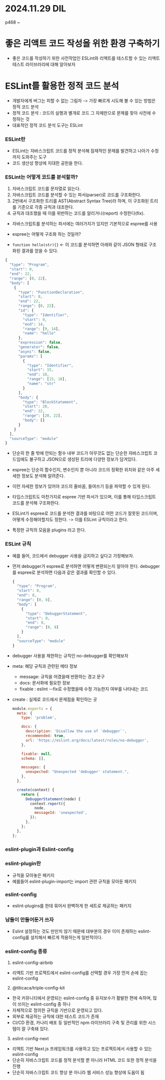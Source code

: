 # 2024.11.29 DIL

p468 ~

# 좋은 리액트 코드 작성을 위한 환경 구축하기

- 좋은 코드를 작성하기 위한 사전작업인 ESLint와 리액트를 테스트할 수 있는 리액트 테스트 라이브러리에 대해 알아보자

# ESLint를 활용한 정적 코드 분석

- 개발자에게 버그는 피할 수 없는 그림자 -> 가장 빠르게 시도해 볼 수 있는 방법은 정적 코드 분석
- 정적 코드 분석 : 코드의 실행과 별개로 코드 그 자체만으로 문제를 찾아 사전에 수정하는 것
- 대표적인 정적 코드 분석 도구는 ESLint

### ESLint란

- ESLint는 자바스크립트 코드를 정적 분석해 잠재적인 문제를 발견하고 나아가 수정까지 도와주는 도구
- 코드 생산성 향상에 지대한 공헌을 한다.

### ESLint는 어떻게 코드를 분석할까?

1. 자바스크립트 코드를 문자열로 읽는다.
2. 자바스크립트 코드를 분석할 수 있는 파서(parser)로 코드를 구조화한다.
3. 2번에서 구조화한 트리를 AST(Abstract Syntax Tree)라 하며, 이 구조화된 트리를 기준으로 각종 규칙과 대조한다.
4. 규칙과 대조했을 때 이를 위반하는 코드를 알리거나(report) 수정한다(fix).

- 자바스크립트를 분석하는 파서에는 여러가지가 있지만 기본적으로 espree를 사용
- espree는 어떻게 구조화 하는 것일까?

- `function hello(str){}` <- 이 코드를 분석하면 아래와 같이 JSON 형태로 구조화된 결과를 얻을 수 있다.

```javascript
{
  "type": "Program",
  "start": 0,
  "end": 22,
  "range": [0, 22],
  "body": [
    {
      "type": "FunctionDeclaration",
      "start": 0,
      "end": 22,
      "range": [0, 22],
      "id": {
        "type": "Identifier",
        "start": 9,
        "end": 14,
        "range": [9, 14],
        "name": "hello"
      },
      "expression": false,
      "generator": false,
      "async": false,
      "params": [
        {
          "type": "Identifier",
          "start": 15,
          "end": 18,
          "range": [15, 18],
          "name": "str"
        }
      ],
      "body": {
        "type": "BlockStatement",
        "start": 20,
        "end": 22,
        "range": [20, 22],
        "body": []
      }
    }
  ],
  "sourceType": "module"
}
```

- 단순히 한 줄 밖에 안되는 함수 내부 코드가 아무것도 없는 단순한 자바스크립트 코드임에도 불구하고 JSON으로 생성된 트리에 다양한 정보가 담겨있다.
- espree는 단순히 함수인지, 변수인지 뿐 아니라 코드의 정확한 위치와 같은 아주 세세한 정보도 분석해 알려준다.
- 이런 자세한 정보가 있어야 코드의 줄바꿈, 들여쓰기 등을 파악할 수 있게 된다.
- 타입스크립트도 마찬가지로 espree 기반 파서가 있으며, 이를 통해 타입스크립트 코드를 분석해 구조화한다.

- ESLint가 espree로 코드를 분석한 결과를 바탕으로 어떤 코드가 잘못된 코드이며, 어떻게 수정해야할지도 정한다. -> 이를 ESLint 규칙이라고 한다.
- 특정한 규칙의 모음을 plugins 라고 한다.

### ESLint 규칙

- 예를 들어, 코드에서 debugger 사용을 금지하고 싶다고 가정해보자.
- 먼저 debugger가 espree로 분석하면 어떻게 변환되는지 알아야 한다. debugger를 espree로 분석하면 다음과 같은 결과를 확인할 수 있다.

  ```javascript
  {
    "type": "Program",
    "start": 0,
    "end": 8,
    "range": [0, 8],
    "body": [
      {
        "type": "DebuggerStatement",
        "start": 0,
        "end": 8,
        "range": [0, 8]
      }
    ],
    "sourceType": "module"
  }
  ```

- debugger 사용을 제한하는 규칙인 no-debugger를 확인해보자
- meta: 해당 규칙과 관련된 메타 정보
  - message: 규칙을 어겼을때 반환하는 경고 문구
  - docs: 문서화에 필요한 정보
  - fixable : eslint --fix로 수정했을때 수정 가능한지 여부를 나타내는 코드
- create : 실제로 코드에서 문제점을 확인하는 곳

  ```javascript
  module.exports = {
    meta: {
      type: 'problem',

      docs: {
        description: 'Disallow the use of `debugger`',
        recommended: true,
        url: 'https://eslint.org/docs/latest/rules/no-debugger',
      },

      fixable: null,
      schema: [],

      messages: {
        unexpected: "Unexpected 'debugger' statement.",
      },
    },

    create(context) {
      return {
        DebuggerStatement(node) {
          context.report({
            node,
            messageId: 'unexpected',
          });
        },
      };
    },
  };
  ```

### eslint-plugin과 Eslint-config

### eslint-plugin란

- 규칙을 모아놓은 패키지
- 예를들어 eslint-plugin-import는 import 관련 규칙을 모아둔 패키지

### eslint-config

- eslint-plugins를 한데 묶어서 완벽하게 한 세트로 제공하는 패키지

### 남들이 만들어둔거 쓰자

- Eslint 설정하는 것도 만만치 않기 때문에 대부분의 경우 이미 존재하는 eslint-config를 설치해서 빠르게 적용하는게 일반적이다.

### eslint-config 종류

1. eslint-config-airbnb

- 리액트 기반 프로젝트에서 eslint-config를 선택할 경우 가장 먼저 손에 꼽는 eslint-config

2. @titicaca/triple-config-kit

- 한국 커뮤니티에서 운영되는 eslint-config 중 유지보수가 활발한 편에 속하며, 많이 쓰이는 eslint-config 중 하나
- 자체적으로 정의한 규칙을 기반으로 운영되고 있다.
- 외부로 제공하는 규칙에 대한 테스트 코드가 존재
- CI/CD 환경, 카나리 배포 등 일반적인 npm 라이브러리 구축 및 관리를 위한 시스템이 잘 구축돼 있다.

3. eslint-config-next

- 리액트 기반 Next.js 프레임워크를 사용하고 있는 프로젝트에서 사용할 수 있는 eslint-config
- 단순히 자바스크립트 코드를 정적 분석할 뿐 아니라 HTML 코드 또한 정적 분석을 진행
- 단순히 자바스크립트 코드 향상 분 아니라 웹 서비스 성능 향상에 도움이 됨

